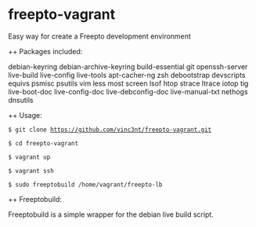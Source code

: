freepto-vagrant
===============

Easy way for create a Freepto development environment

++ Packages included:

debian-keyring debian-archive-keyring build-essential git openssh-server 
live-build live-config live-tools apt-cacher-ng zsh debootstrap devscripts 
equivs psmisc psutils vim less most screen lsof htop strace ltrace iotop tig
live-boot-doc live-config-doc live-debconfig-doc live-manual-txt nethogs dnsutils

++ Usage:

<code>$ git clone https://github.com/vinc3nt/freepto-vagrant.git</code>

<code>$ cd freepto-vagrant</code>

<code>$ vagrant up</code>

<code>$ vagrant ssh</code>

<code>$ sudo freeptobuild /home/vagrant/freepto-lb</code>

++ Freeptobuild:

Freeptobuild is a simple wrapper for the debian live build script.
